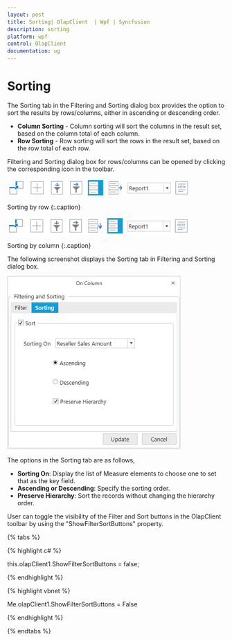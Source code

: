 ```yaml
---
layout: post
title: Sorting| OlapClient  | Wpf | Syncfusion
description: sorting
platform: wpf
control: OlapClient 
documentation: ug
---
```


# Sorting

The Sorting tab in the Filtering and Sorting dialog box provides the option to sort the results by rows/columns, either in ascending or descending order.

* **Column Sorting** - Column sorting will sort the columns in the result set, based on the column total of each column.
* **Row Sorting** - Row sorting will sort the rows in the result set, based on the row total of each row.

Filtering and Sorting dialog box for rows/columns can be opened by clicking the corresponding icon in the toolbar.

![](Sorting_images/Sorting_img1.png)

Sorting by row
{:.caption}

![](Sorting_images/Sorting_img2.png)

Sorting by column
{:.caption}

The following screenshot displays the Sorting tab in Filtering and Sorting dialog box.

![](Sorting_images/Sorting_img3.png)

The options in the Sorting tab are as follows, 

* **Sorting On**: Display the list of Measure elements to choose one to set that as the key field.
* **Ascending or Descending**: Specify the sorting order.
* **Preserve Hierarchy**: Sort the records without changing the hierarchy order.

User can toggle the visibility of the Filter and Sort buttons in the OlapClient toolbar by using the "ShowFilterSortButtons" property. 

{% tabs %} 

{% highlight c# %}  

this.olapClient1.ShowFilterSortButtons = false;

{% endhighlight %} 

{% highlight vbnet %} 

Me.olapClient1.ShowFilterSortButtons = False

{% endhighlight %}
 
{% endtabs %}